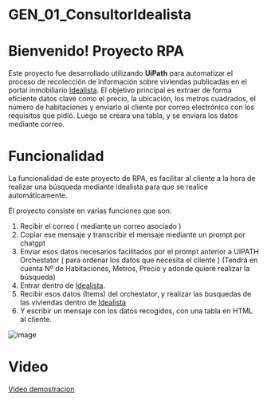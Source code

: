 # GEN_01_ConsultorIdealista
# Bienvenido! Proyecto RPA

Este proyecto fue desarrollado utilizando **UiPath** para automatizar el proceso de recolección de información sobre viviendas publicadas en el portal inmobiliario [Idealista](https://www.idealista.com). 
El objetivo principal es extraer de forma eficiente datos clave como el precio, la ubicación, los metros cuadrados, el número de habitaciones y enviarlo al cliente por correo electrónico con los requisitos que pidió. Luego se creara una tabla, y se enviara los datos mediante correo.


# Funcionalidad

La funcionalidad de este proyecto de RPA, es facilitar al cliente a la hora de realizar una búsqueda mediante idealista para que se realice automáticamente.

El proyecto consiste en varias funciones que son:

 1. Recibir el correo ( mediante un correo asociado )
 2. Copiar ese mensaje y transcribir el mensaje mediante un prompt por chatgpt
 3. Enviar esos datos necesarios facilitados por el prompt anterior a UIPATH Orchestator ( para ordenar los datos que necesita el cliente ) (Tendrá en cuenta Nº de Habitaciones, Metros, Precio y adonde quiere realizar la búsqueda)
 4. Entrar dentro de [Idealista](https://www.idealista.com). 
 5. Recibir esos datos (Items) del orchestator, y realizar las busquedas de las viviendas dentro de [Idealista](https://www.idealista.com)
 6. Y escribir un mensaje con los datos recogidos, con una tabla en HTML al cliente.

![image](https://github.com/user-attachments/assets/8a185c49-5be7-45e5-88d3-a35270c65ce0)




# Video
[Video demostracion](https://youtu.be/ZHp1q98Hp9Y)
